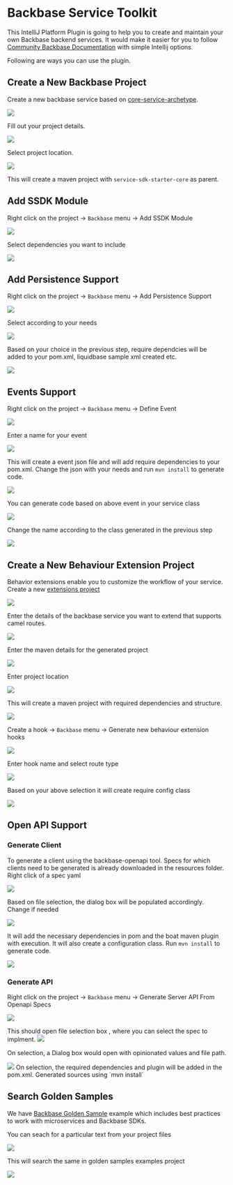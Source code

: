 # Backbase Service Toolkit

This IntelliJ Platform Plugin is going to help you to create and maintain your own Backbase backend services. It would make it easier for you to follow [Community Backbase Documentation](https://community.backbase.com/) with simple Intellij options. 

Following are ways you can use the plugin.

## Create a New Backbase Project

Create a new backbase service based on [core-service-archetype](https://community.backbase.com/documentation/ServiceSDK/latest/create_a_core_service).

<img src="img/new-project/1-new-project.png"  />

Fill out your project details.

<img src="img/new-project/2-project-details.png"  />

Select project location.

<img src="img/new-project/3-project-location.png"  />

This will create a maven project with `service-sdk-starter-core` as parent.

## Add SSDK Module

Right click on the project -> `Backbase` menu -> Add SSDK Module

<img src="img/ssdk-modules/1-menu.png" />

Select dependencies you want to include

<img src="img/ssdk-modules/2-options.png" />


## Add Persistence Support

Right click on the project -> `Backbase` menu -> Add Persistence Support

<img src="img/persistence/1-menu.png"  />

Select according to your needs

<img src="img/persistence/2-more-options.png"  />

Based on your choice in the previous step, require dependcies will be added to your pom.xml, liquidbase sample xml created etc.

<img src="img/persistence/3-result.png" />


## Events Support

Right click on the project -> `Backbase` menu -> Define Event

<img src="img/events/1-menu.png" />

Enter a name for your event

<img src="img/events/2-define-event.png" />

This will create a event json file and will add require dependencies to your pom.xml. Change the json with your needs and run `mvn install` to generate code.

<img src="img/events/3-json-mvn-install.png" />

You can generate code based on above event in your service class

<img src="img/events/4-emit-event-menu.png" />

Change the name according to the class generated in the previous step

<img src="img/events/5-generated-code.png" />


## Create a New Behaviour Extension Project

Behavior extensions enable you to customize the workflow of your service. Create a new [extensions project](https://community.backbase.com/documentation/ServiceSDK/latest/extend_service_behavior)

<img src="img/new-extension-project/1-new-project.png" />

Enter the details of the backbase service you want to extend that supports camel routes.

<img src="img/new-extension-project/2-bb-service-to-extend.png" />

Enter the maven details for the generated project

<img src="img/new-extension-project/3-project-details.png" />

Enter project location

<img src="img/new-extension-project/4-project-location.png" />

This will create a maven project with required dependencies and structure.

<img src="img/new-extension-project/5-result.png" />

Create a hook -> `Backbase` menu -> Generate new behaviour extension hooks 

<img src="img/new-extension-project/6-hooks-menu.png" />

Enter hook name and select route type

<img src="img/new-extension-project/7-hooks-details.png" />

Based on your above selection it will create require config class

<img src="img/new-extension-project/8-hooks-generated-class.png" />

## Open API Support

### Generate Client

To generate a client using the backbase-openapi tool. Specs for which clients need to be generated is already downloaded in the resources folder. Right click of a spec yaml 

<img src="img/openapi/1-generate-client-menu.png" />

Based on file selection, the dialog box will be populated accordingly. Change if needed

<img src="img/openapi/2-generate-client-package-details.png" />

It will add the necessary dependencies in pom and the boat maven plugin with execution. It will also create a configuration class. Run `mvn install` to generate code.

<img src="img/openapi/3-generate-client-config-file.png" />

### Generate API

Right click on the project -> `Backbase` menu -> Generate Server API From Openapi Specs

<img src="img/openapi/1-generate-server-api-menu.png" />

This should open file selection box , where you can select the spec to implment.
<img src="img/openapi/2-generate-server-api-select-spec.png" />

On selection, a Dialog box would open with opinionated values and file path.

<img src="img/openapi/3-generate-server-api-package-details.png" />
On selection, the required dependencies and plugin will be added in the pom.xml. Generated sources using `mvn install`

## Search Golden Samples

We have [Backbase Golden Sample](https://github.com/Backbase/golden-sample-services) example which includes best practices to work with microservices and Backbase SDKs. 

You can seach for a particular text from your project files

<img src="img/search/1-search.png" />

This will search the same in golden samples examples project

<img src="img/search/2-search-result.png" />